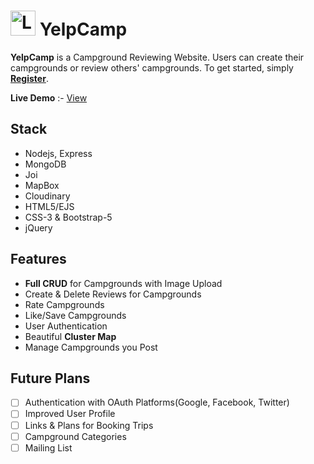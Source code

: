 # <img alt="Logo" src="https://github.com/shubhammehra4/YelpCamp/blob/master/public/assets/tent.png?raw=true" width="40" /> YelpCamp

**YelpCamp** is a Campground Reviewing Website. Users can create their campgrounds or review others' campgrounds. To get started, simply **[Register](https://warm-springs-01014.herokuapp.com/register)**.

**Live Demo** :- [View](https://warm-springs-01014.herokuapp.com)
## Stack
- Nodejs, Express
- MongoDB
- Joi
- MapBox
- Cloudinary
- HTML5/EJS
- CSS-3 & Bootstrap-5
- jQuery

## Features

-  **Full CRUD** for Campgrounds with Image Upload
- Create & Delete Reviews for Campgrounds
- Rate Campgrounds
- Like/Save Campgrounds
- User Authentication
- Beautiful **Cluster Map**
- Manage Campgrounds you Post

## Future Plans
- [ ] Authentication with OAuth Platforms(Google, Facebook, Twitter)
- [ ] Improved User Profile
- [ ] Links & Plans for Booking Trips
- [ ] Campground Categories
- [ ] Mailing List 